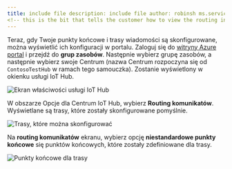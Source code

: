 ```yaml
---
title: include file description: include file author: robinsh ms.service: iot-hub services: iot-hub ms.topic: include ms.date: 03/05/2019 ms.author: robinsh ms.custom: Dołącz plik
<!-- this is the bit that tells the customer how to view the routing info they just set up -->
---
```


Teraz, gdy Twoje punkty końcowe i trasy wiadomości są skonfigurowane, można wyświetlić ich konfiguracji w portalu. Zaloguj się do [witryny Azure portal](https://portal.azure.com) i przejdź do **grup zasobów**. Następnie wybierz grupę zasobów, a następnie wybierz swoje Centrum (nazwa Centrum rozpoczyna się od `ContosoTestHub` w ramach tego samouczka). Zostanie wyświetlony w okienku usługi IoT Hub.

![Ekran właściwości usługi IoT Hub](./media/iot-hub-include-view-routing-in-portal/01-show-hub-properties.png)

W obszarze Opcje dla Centrum IoT Hub, wybierz **Routing komunikatów**. Wyświetlane są trasy, które zostały skonfigurowane pomyślnie.

![Trasy, które można skonfigurować](./media/iot-hub-include-view-routing-in-portal/02-show-message-routes.png)

Na **routing komunikatów** ekranu, wybierz opcję **niestandardowe punkty końcowe** się punktów końcowych, które zostały zdefiniowane dla trasy.

![Punkty końcowe dla trasy](./media/iot-hub-include-view-routing-in-portal/03-show-routing-endpoints.png)